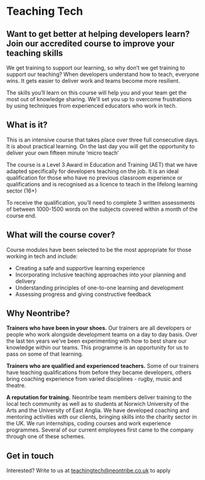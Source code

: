 # Teaching Tech

## Want to get better at helping developers learn? Join our accredited course to improve your teaching skills

We get training to support our learning, so why don’t we get training to support our teaching? When developers understand how to teach, everyone wins. It gets easier to deliver work and teams become more resilient.

The skills you’ll learn on this course will help you and your team get the most out of knowledge sharing. We'll set you up to overcome frustrations by using techniques from experienced educators who work in tech.

## What is it?

This is an intensive course that takes place over three full consecutive days. It is about practical learning. On the last day you will get the opportunity to deliver your own fifteen minute ‘micro teach’

The course is a Level 3 Award in Education and Training (AET) that we have adapted specifically for developers teaching on the job. It is an ideal qualification for those who have no previous classroom experience or qualifications and is recognised as a licence to teach in the lifelong learning sector (16+)

To receive the qualification, you’ll need to complete 3 written assessments of between 1000-1500 words on the subjects covered within a month of the course end.

## What will the course cover?

Course modules have been selected to be the most appropriate for those working in tech and include:

- Creating a safe and supportive learning experience
- Incorporating inclusive teaching approaches into your planning and delivery
- Understanding principles of one-to-one learning and development
- Assessing progress and giving constructive feedback

## Why Neontribe?

**Trainers who have been in your shoes.** Our trainers are all developers or people who work alongside development teams on a day to day basis. Over the last ten years we’ve been experimenting with how to best share our knowledge within our teams. This programme is an opportunity for us to pass on some of that learning.

**Trainers who are qualified and experienced teachers.** Some of our trainers have teaching qualifications from before they became developers, others bring coaching experience from varied disciplines - rugby, music and theatre.

**A reputation for training.** Neontribe team members deliver training to the local tech community as well as to students at Norwich University of the Arts and the University of East Anglia. We have developed coaching and mentoring activities with our clients, bringing skills into the charity sector in the UK. We run internships, coding courses and work experience programmes. Several of our current employees first came to the company through one of these schemes.

## Get in touch

Interested? Write to us at [teachingtech@neontribe.co.uk](mailto:teachingtech@neontribe.co.uk) to apply
